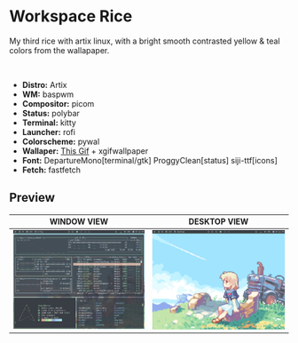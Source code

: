# Workspace Rice
My third rice with artix linux, with a bright smooth contrasted yellow & teal colors from the wallapaper.

<br>

- __Distro:__ Artix
- __WM:__ baspwm
- __Compositor:__ picom
- __Status:__ polybar
- __Terminal:__ kitty
- __Launcher:__ rofi
- __Colorscheme:__ pywal
- __Wallaper:__ [This Gif](https://danbooru.donmai.us/posts/3939992) + xgifwallpaper
- __Font:__ DepartureMono[terminal/gtk] ProggyClean[status] siji-ttf[icons]
- __Fetch:__ fastfetch

## Preview
| **WINDOW VIEW**                | **DESKTOP VIEW**                |
|--------------------------------|---------------------------------|
| ![window](preview/window.png)  | ![desktop](preview/desktop.png) |
